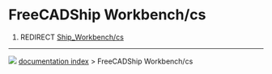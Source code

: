 # FreeCADShip Workbench/cs
1.  REDIRECT [Ship\_Workbench/cs](Ship_Workbench/cs.md)



---
![](images/Right_arrow.png) [documentation index](../README.md) > FreeCADShip Workbench/cs

